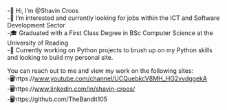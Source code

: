 -👋 Hi, I’m @Shavin Croos<br>
-👀 I’m interested and currently looking for jobs within the ICT and Software Development Sector<br>
-🎓 Graduated with a First Class Degree in BSc Computer Science at the University of Reading<br>
-💞️ Currently working on Python projects to brush up on my Python skills and looking to build my personal site.<br>

You can reach out to me and view my work on the following sites:<br>
-🖥️https://www.youtube.com/channel/UCQuebkcV8MH_HG2vvdggekA<br>
-🖥️https://www.linkedin.com/in/shavin-croos/<br>
-🖥️https://github.com/TheBandit105<br>
